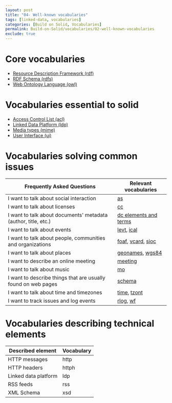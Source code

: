 ```yaml
---
layout: post
title: "04- Well-known vocabularies"
tags: [linked-data, vocabularies]
categories: [Build on Solid, Vocabularies]
permalink: Build-on-Solid/vocabularies/02-well-known-vocabularies
exclude: true
---
```


# <a id='core'/> Core vocabularies

- [Resource Description Framework (rdf)](02-01-core-vocabularies#rdf)
- [RDF Schema (rdfs)](02-01-core-vocabularies#rdfs)
- [Web Ontology Language (owl)](02-01-core-vocabularies#owl)

# <a id='solid'/> Vocabularies essential to solid

- [Access Control List (acl)](02-02-solid-vocabularies#acl)
- [Linked Data Platform (ldp)](02-04-technical-vocabularies#ldp)
- [Media types (mime)](02-04-technical-vocabularies#mime)
- [User Interface (ui)](02-02-solid-vocabularies#ui)

# <a id='common'/> Vocabularies solving common issues

| Frequently Asked Questions | Relevant vocabularies |
|---|---|
|I want to talk about social interaction| [as](02-03-common-vocabularies#as) |
|I want to talk about licenses| [cc](02-03-common-vocabularies#cc) |
|I want to talk about documents' metadata (author, title, etc.)|[dc elements and terms](02-03-common-vocabularies#dc)|
|I want to talk about events| [levt](2-3-common#levt), [ical](02-03-common-vocabularies#ical) |
|I want to talk about people, communities and organizations| [foaf](02-03-common-vocabularies#foaf), [vcard](02-03-common-vocabularies#vc), [sioc](02-03-common-vocabularies#sioc) |
|I want to talk about places| [geonames](02-03-common-vocabularies#geonames), [wgs84](02-03-common-vocabularies#geonames)|
|I want to describe an online meeting | [meeting](02-03-common-vocabularies#meeting) |
|I want to talk about music | [mo](02-03-common-vocabularies#mo) |
|I want to describe things that are usually found on web pages| [schema](02-03-common-vocabularies#schema) |
|I want to talk about time and timezones |[time](2-3-common#time), [tzont](02-03-common-vocabularies#tzont)|
|I want to track issues and log events| [rlog](2-3-common#rlog), [wf](02-03-common-vocabularies#wf)|

# <a id='technical'/> Vocabularies describing technical elements

|Described element|Vocabulary|
---|---
|HTTP messages| http|
|HTTP headers| httph|
|Linked data platform| ldp |
|RSS feeds| rss |
|XML Schema| xsd|
